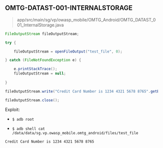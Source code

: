 ## OMTG-DATAST-001-INTERNALSTORAGE 

> app/src/main/sg/vp/owasp_mobile/OMTG_Android/OMTG_DATAST_001_InternalStorage.java

```java
FileOutputStream fileOutputStream;

try {

	fileOutputStream = openFileOutput("test_file", 0);

} catch (FileNotFoundException e) {

	e.printStackTrace();
	fileOutputStream = null;
	
}

fileOutputStream.write("Credit Card Number is 1234 4321 5678 8765".getBytes());

fileOutputStream.close();
```

Exploit:

- `$ adb root`

- `$ adb shell cat /data/data/sg.vp.owasp_mobile.omtg_android/files/test_file`

```
Credit Card Number is 1234 4321 5678 8765
```

